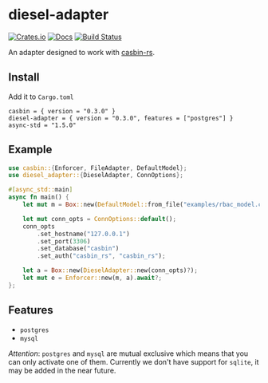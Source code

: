 # diesel-adapter

[![Crates.io](https://img.shields.io/crates/v/diesel-adapter.svg)](https://crates.io/crates/diesel-adapter)
[![Docs](https://docs.rs/diesel-adapter/badge.svg)](https://docs.rs/diesel-adapter)
[![Build Status](https://travis-ci.org/casbin-rs/diesel-adapter.svg?branch=master)](https://travis-ci.org/casbin-rs/diesel-adapter)

An adapter designed to work with [casbin-rs](https://github.com/casbin/casbin-rs).


## Install

Add it to `Cargo.toml`

```
casbin = { version = "0.3.0" }
diesel-adapter = { version = "0.3.0", features = ["postgres"] }
async-std = "1.5.0"
```


## Example

```rust
use casbin::{Enforcer, FileAdapter, DefaultModel};
use diesel_adapter::{DieselAdapter, ConnOptions};

#[async_std::main]
async fn main() {
    let mut m = Box::new(DefaultModel::from_file("examples/rbac_model.conf").await?);

    let mut conn_opts = ConnOptions::default();
    conn_opts
        .set_hostname("127.0.0.1")
        .set_port(3306)
        .set_database("casbin")
        .set_auth("casbin_rs", "casbin_rs");

    let a = Box::new(DieselAdapter::new(conn_opts)?);
    let mut e = Enforcer::new(m, a).await?;
};
```

## Features

- `postgres`
- `mysql`

*Attention*: `postgres` and `mysql` are mutual exclusive which means that you can only activate one of them. Currently we don't have support for `sqlite`, it may be added in the near future.
